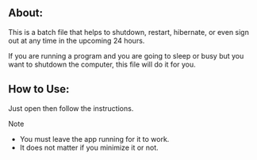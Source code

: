 ## About:
This is a batch file that helps to shutdown, restart, hibernate, or even sign out at any time in the upcoming 24 hours.

If you are running a program and you are going to sleep or busy but you want to shutdown the computer, this file will do it for you.

## How to Use:
Just open then follow the instructions.

> [!NOTE]
> - You must leave the app running for it to work.
> - It does not matter if you minimize it or not.
